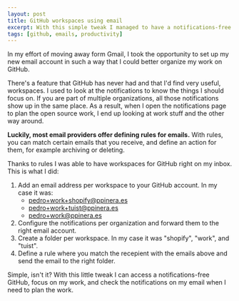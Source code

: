 ```yaml
---
layout: post
title: GitHub workspaces using email
excerpt: With this simple tweak I managed to have a notifications-free GitHub dashboard with workspaces right on my email.
tags: [github, emails, productivity]
---
```


In my effort of moving away form Gmail, I took the opportunity to set up my new email account in such a way that I could better organize my work on GitHub. 

There's a feature that GitHub has never had and that I'd find very useful, workspaces. I used to look at the notifications to know the things I should focus on. If you are part of multiple organizations, all those notifications show up in the same place. As a result, when I open the notifications page to plan the open source work, I end up looking at work stuff and the other way around. 

**Luckily, most email providers offer defining rules for emails.** With rules, you can match certain emails that you receive, and define an action for them, for example archiving or deleting.

Thanks to rules I was able to have workspaces for GitHub right on my inbox. This is what I did:

1. Add an email address per workspace to your GitHub account. In my case it was:
    - pedro+work+shopify@ppinera.es
    - pedro+work+tuist@ppinera.es
    - pedro+work@ppinera.es
2. Configure the notifications per organization and forward them to the right email account.
3. Create a folder per workspace. In my case it was "shopify", "work", and "tuist".
4. Define a rule where you match the recepient with the emails above and send the email to the right folder.

Simple, isn't it? With this little tweak I can access a notifications-free GitHub, focus on my work, and check the notifications on my email when I need to plan the work.